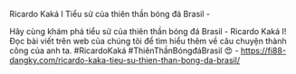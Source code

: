 Ricardo Kaká I Tiểu sử của thiên thần bóng đá Brasil - 

Hãy cùng khám phá tiểu sử của thiên thần bóng đá Brasil - Ricardo Kaká I! Đọc bài viết trên web của chúng tôi để tìm hiểu thêm về câu chuyện thành công của anh ta. #RicardoKaká #ThiênThầnBóngđáBrasil 😍 - https://fi88-dangky.com/ricardo-kaka-tieu-su-thien-than-bong-da-brasil/
